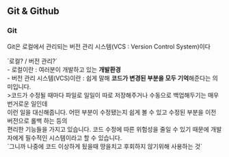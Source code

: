 ## Git & Github

### Git
<p> Git은 로컬에서 관리되는 버전 관리 시스템(VCS : Version Control System)이다</p>
`로컬? / 버전 관리?`<br/>
- 로컬이란 : 여러분이 개발하고 있는 <strong>개발환경</strong><br/>
- 버전 관리 시스템(VCS)이란 : 쉽게 말해 <strong>코드가 변경된 부분을 모두 기억</strong>해준다는 의미입니다.<br/>
>코드가 수정될 때마다 파일로 일일이 따로 저장해주거나 수동으로 백업해두기는 매우 번거로운 일인데<br/>
이런 일을 대신해줍니다. 어떤 부분이 수정됐는지 쉽게 볼 수 있고 수정된 부분을 이전 버전으로 롤백 하는 등의<br/>
편리한 기능들을 가지고 있습니다. 코드 수정에 따른 위험성을 줄일 수 있기 때문에 개발자에게 필수적인 시스템이라고 할 수 있습니다.</br>
`그니까 나중에 코드 이상하게 됬을때 땅을치고 후회하지 않기위해 사용하는 것`<br/>

